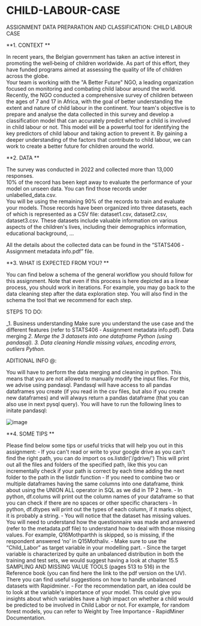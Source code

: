 # CHILD-LABOUR-CASE
ASSIGNMENT DATA PREPARATION AND CLASSIFICATION: CHILD LABOUR CASE

**1. CONTEXT **

In  recent  years,  the  Belgian  government  has  taken  an  active  interest  in  promoting  the  well‐being  of 
children worldwide. As part of this effort, they have funded programs aimed at assessing the quality of 
life of children across the globe.  
Your team is working with the "A Better Future" NGO, a leading organization focused on monitoring and
combating  child  labour  around  the  world.  Recently,  the NGO  conducted  a  comprehensive  survey  of 
children between the ages of 7 and 17 in Africa, with the goal of better understanding the extent and 
nature of child labour in the continent. 
Your  team's  objective  is  to  prepare  and  analyse  the  data  collected  in  this  survey  and  develop  a 
classification model that can accurately predict whether a child is involved in child labour or not. This 
model will  be a powerful  tool  for identifying  the key  predictors  of  child labour and  taking action  to 
prevent it. By gaining a deeper understanding of the factors that contribute to child labour, we can work 
to create a better future for children around the world. 

**2. DATA **

The survey was conducted in 2022 and collected more than 13,000 responses.  
10% of the record has been kept away to evaluate the performance of your model on unseen data. You 
can find those records under unlabelled_data.csv.  
You will be using the remaining 90% of the records to train and evaluate your models. Those records have 
been organized into three datasets, each of which is represented as a CSV file: dataset1.csv, dataset2.csv, 
dataset3.csv.  These  datasets  include  valuable  information  on  various  aspects  of  the  children's  lives, 
including their demographics information, educational background, … 

All the details about the collected data can be found in the “STATS406 ‐ Assignment metadata info.pdf” 
file. 

**3. WHAT IS EXPECTED FROM YOU? **

You can find below a schema of the general workflow you should follow for this assignment. Note that 
even if this process is here depicted as a linear process, you should work in iterations. For example, you 
may go back to the data cleaning step after the data exploration step. You will also find in the schema the 
tool that we recommend for each step. 

STEPS TO DO:

_1. Business understanding
Make sure you understand the use case and the different features  (refer to STATS406 ‐ Assignment metadata info.pdf).
Data merging
_2. Merge the 3 datasets into one dataframe Python (using pandasql).
_3. Data cleaning Handle missing values, encoding  errors, outliers Python.__

ADITIONAL INFO @:

You will have to perform the data merging and cleaning in python. This means that you are not allowed  to manually modify  the input  files. For  this, we advise using pandasql. Pandasql will have access  to all pandas dataframes you create (if you read in the csv files, but also if you create new dataframes) and will  always return a pandas dataframe (that you can also use in next pysql query). You will have to run the following lines to initate pandasql: 

![image](https://user-images.githubusercontent.com/131664916/233973649-1ae1334d-3a15-4e2a-a4d8-bfd37f40eaae.png)

**4. SOME TIPS **

Please find below some tips or useful tricks that will help you out in this assignment: 
‐ If you can't read or write to your google drive as you can't find the right path, you can do 
import os
os.listdir('/gdrive/')
This will print out all the files and folders of the specified path, like this you can incrementally 
check if your path is correct by each time adding the next folder to the path in the listdir 
function 
‐ If you need to combine two or multiple dataframes having the same columns into one dataframe, 
think about using the UNION ALL operator in SQL as we did in TP 2 here. 
‐ In python, df.colums will print out the column names of your dataframe so that you can check 
if there are no spaces or other specific characters 
‐ In python, df.dtypes will print out the types of each column, if it marks object, it is probably 
a string. 
‐ You  will  notice  that  the  dataset  has  missing  values.  You  will  need  to  understand  how  the 
questionnaire was made and answered (refer to the metadata.pdf file) to understand how to deal 
with  those  missing  values.  For  example,  Q16Mothparthh  is  skipped,  so  is  missing,  if  the 
respondent answered ‘no’ in Q15Mothaliv. 
‐ Make sure to use the “Child_Labor” as target variable in your modelling part. 
‐ Since the target variable is characterized by quite an unbalanced distribution in both the training 
and test sets, we would suggest having a look at chapter 15.5 SAMPLING AND MISSING VALUE 
TOOLS (pages 513 to 516) in the Reference book (you can find here the link to the pdf version on 
the  UV).  There  you  can  find  useful  suggestions  on  how  to  handle  unbalanced  datasets  with 
Rapidminer. 
‐ For the recommendation part, an idea could be to look at the variable's importance of your model. 
This could give you insights about which variables have a high impact on whether a child would 
be predicted to be involved in Child Labor or not. For example, for random forest models, you can 
refer to Weight by Tree Importance ‐ RapidMiner Documentation. 
